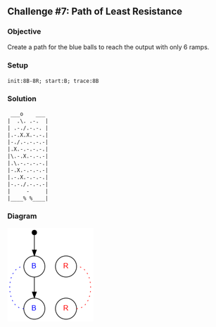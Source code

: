 ## Challenge #7: Path of Least Resistance

### Objective

Create a path for the blue balls to reach the output with only 6 ramps.

### Setup

`init:8B-8R; start:B; trace:8B`

### Solution

	 ___o    ___
	|  .\. .-.  |
	| .-./.-.-. |
	|.-.X.X.-.-.|
	|-./.-.-.-.-|
	|.X.-.-.-.-.|
	|\.-.X.-.-.-|
	|.\.-.-.-.-.|
	|-.X.-.-.-.-|
	|.-.X.-.-.-.|
	|-.-./.-.-.-|
	|     -     |
	|____% %____|


### Diagram

![Puzzle #7](../graph/PNG/puzzle01.png)

